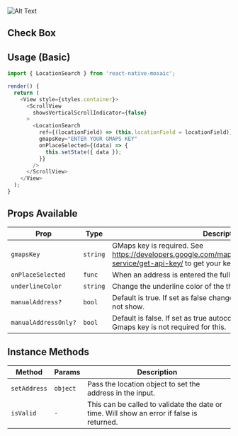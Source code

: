 ![Alt Text](https://drive.google.com/uc?export=view&id=1zJ_iEEafJ4GaEce4rUv3o__h5WOEanrW)

## Check Box

## Usage (Basic)

```js
import { LocationSearch } from 'react-native-mosaic';

render() {
  return (
    <View style={styles.container}>
      <ScrollView
        showsVerticalScrollIndicator={false}
      >
        <LocationSearch
          ref={(locationField) => (this.locationField = locationField)}
          gmapsKey="ENTER YOUR GMAPS KEY"
          onPlaceSelected={(data) => {
            this.setState({ data });
          }}
        />
      </ScrollView>
    </View>
  );
}
```

## Props Available

| Prop                 | Type     | Description                                                                                                                  |
| -------------------- | -------- | ---------------------------------------------------------------------------------------------------------------------------- |
| `gmapsKey`           | `string` | GMaps key is required. See https://developers.google.com/maps/documentation/places/web-service/get-api-key/ to get your key. |
| `onPlaceSelected`    | `func`   | When an address is entered the full address will return.                                                                     |
| `underlineColor`     | `string` | Change the underline color of the the input.                                                                                 |
| `manualAddress?`     | `bool`   | Default is true. If set as false change to manual address button will not show.                                              |
| `manualAddressOnly?` | `bool`   | Default is false. If set as true autocomplete input will not show. Gmaps key is not required for this.                       |

## Instance Methods

| Method       | Params   | Description                                                                               |
| ------------ | -------- | ----------------------------------------------------------------------------------------- |
| `setAddress` | `object` | Pass the location object to set the address in the input.                                 |
| `isValid`    | `-`      | This can be called to validate the date or time. Will show an error if false is returned. |
